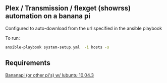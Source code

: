Plex / Transmission / flexget (showrss) automation on a banana pi
-----------------------------------------------------------------

Configured to auto-download from the url specified in the ansible playbook

To run:

```bash
ansible-playbook system-setup.yml  -i hosts -s
```


Requirements
------------

[Bananapi (or other pi's) w/ lubuntu 10.04.3](https://drive.google.com/open?id=0BzoTh3Vdt47ffkNUM0J0ZnVXbXljTTBqazZPX3dSaWZ3MGRfTTBUU3F0OWtnd3NBdFhRRlU)
